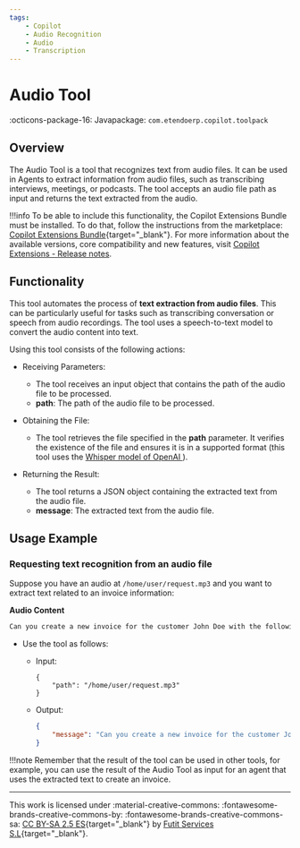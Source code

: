 ```yaml
---
tags:
    - Copilot
    - Audio Recognition
    - Audio
    - Transcription
---
```


# Audio Tool

:octicons-package-16: Javapackage: `com.etendoerp.copilot.toolpack`

## Overview

The Audio Tool is a tool that recognizes text from audio files. It can be used in Agents to extract information from audio files, such as transcribing interviews, meetings, or podcasts. The tool accepts an audio file path as input and returns the text extracted from the audio.

!!!info
    To be able to include this functionality, the Copilot Extensions Bundle must be installed. To do that, follow the instructions from the marketplace: [Copilot Extensions Bundle](https://marketplace.etendo.cloud/?#/product-details?module=82C5DA1B57884611ABA8F025619D4C05){target="\_blank"}. For more information about the available versions, core compatibility and new features, visit [Copilot Extensions - Release notes](../../../whats-new/release-notes/etendo-copilot/bundles/release-notes.md).

## Functionality

This tool automates the process of **text extraction from audio files**. This can be particularly useful for tasks such as transcribing conversation or speech from audio recordings. The tool uses a speech-to-text model to convert the audio content into text.

Using this tool consists of the following actions:

- Receiving Parameters:

    - The tool receives an input object that contains the path of the audio file to be processed.
    - **path**: The path of the audio file to be processed.
       
- Obtaining the File:

    - The tool retrieves the file specified in the **path** parameter. It verifies the existence of the file and ensures it is in a supported format (this tool uses the [Whisper model of OpenAI ](https://platform.openai.com/docs/guides/speech-to-text)).


- Returning the Result:

    - The tool returns a JSON object containing the extracted text from the audio file.
    - **message**: The extracted text from the audio file.

## Usage Example

### Requesting text recognition from an audio file

Suppose you have an audio at `/home/user/request.mp3` and you want to extract text related to an invoice information: 

**Audio Content**
``` txt
Can you create a new invoice for the customer John Doe with the following items: 2 Product A, 1 Product B and 3 Product C
```

- Use the tool as follows:

    - Input:

        ```
        {
            "path": "/home/user/request.mp3"
        }
        ```

    - Output:

        ``` Json title="Output Json"
        {
            "message": "Can you create a new invoice for the customer John Doe with the following items: 2 Product A, 1 Product B and 3 Product C"
        }
        ```

!!!note
    Remember that the result of the tool can be used in other tools, for example, you can use the result of the Audio Tool as input for an agent that uses the extracted text to create an invoice.

---
This work is licensed under :material-creative-commons: :fontawesome-brands-creative-commons-by: :fontawesome-brands-creative-commons-sa: [ CC BY-SA 2.5 ES](https://creativecommons.org/licenses/by-sa/2.5/es/){target="_blank"} by [Futit Services S.L](https://etendo.software){target="_blank"}.
